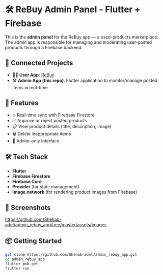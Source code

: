 # 🛠️ ReBuy Admin Panel - Flutter + Firebase

This is the **admin panel** for the ReBuy app — a used-products marketplace.  
The admin app is responsible for managing and moderating user-posted products through a Firebase backend.

## 🔗 Connected Projects

- 🧑‍💼 **User App**: [ReBuy](https://github.com/Shehab-adel/rebuy)
- 🛠️ **Admin App (this repo)**: Flutter application to monitor/manage posted items in real-time

## 🚀 Features

- 🔥 Real-time sync with Firebase Firestore
- ✅ Approve or reject posted products
- 📋 View product details (title, description, image)
- 🗑️ Delete inappropriate items
- 👮 Admin-only interface

## 🛠️ Tech Stack

- **Flutter**
- **Firebase Firestore**
- **Firebase Core**
- **Provider** (for state management)
- **Image.network** (for rendering product images from Firebase)

## 📸 Screenshots

https://github.com/Shehab-adel/admin_rebuy_app/tree/master/assets/images

## 📦 Getting Started

```bash
git clone https://github.com/Shehab-adel/admin_rebuy_app.git
cd admin_rebuy_app
flutter pub get
flutter run
